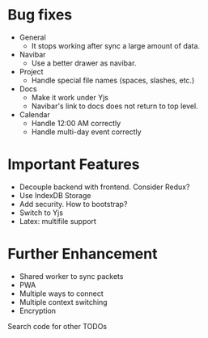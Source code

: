 # Bug fixes
- General
  - It stops working after sync a large amount of data.
- Navibar
  - Use a better drawer as navibar.
- Project
  - Handle special file names (spaces, slashes, etc.)
- Docs
  - Make it work under Yjs
  - Navibar's link to docs does not return to top level.
- Calendar
  - Handle 12:00 AM correctly
  - Handle multi-day event correctly

# Important Features
- Decouple backend with frontend. Consider Redux?
- Use IndexDB Storage
- Add security. How to bootstrap?
- Switch to Yjs
- Latex: multifile support

# Further Enhancement
- Shared worker to sync packets
- PWA
- Multiple ways to connect
- Multiple context switching
- Encryption

Search code for other TODOs
